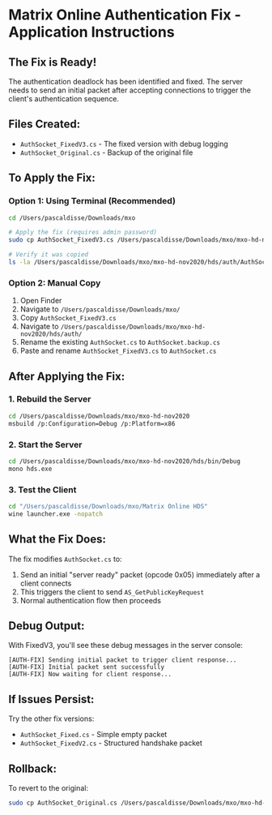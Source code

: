 # Matrix Online Authentication Fix - Application Instructions

## The Fix is Ready!

The authentication deadlock has been identified and fixed. The server needs to send an initial packet after accepting connections to trigger the client's authentication sequence.

## Files Created:
- `AuthSocket_FixedV3.cs` - The fixed version with debug logging
- `AuthSocket_Original.cs` - Backup of the original file

## To Apply the Fix:

### Option 1: Using Terminal (Recommended)
```bash
cd /Users/pascaldisse/Downloads/mxo

# Apply the fix (requires admin password)
sudo cp AuthSocket_FixedV3.cs /Users/pascaldisse/Downloads/mxo/mxo-hd-nov2020/hds/auth/AuthSocket.cs

# Verify it was copied
ls -la /Users/pascaldisse/Downloads/mxo/mxo-hd-nov2020/hds/auth/AuthSocket.cs
```

### Option 2: Manual Copy
1. Open Finder
2. Navigate to `/Users/pascaldisse/Downloads/mxo/`
3. Copy `AuthSocket_FixedV3.cs`
4. Navigate to `/Users/pascaldisse/Downloads/mxo/mxo-hd-nov2020/hds/auth/`
5. Rename the existing `AuthSocket.cs` to `AuthSocket.backup.cs`
6. Paste and rename `AuthSocket_FixedV3.cs` to `AuthSocket.cs`

## After Applying the Fix:

### 1. Rebuild the Server
```bash
cd /Users/pascaldisse/Downloads/mxo/mxo-hd-nov2020
msbuild /p:Configuration=Debug /p:Platform=x86
```

### 2. Start the Server
```bash
cd /Users/pascaldisse/Downloads/mxo/mxo-hd-nov2020/hds/bin/Debug
mono hds.exe
```

### 3. Test the Client
```bash
cd "/Users/pascaldisse/Downloads/mxo/Matrix Online HDS"
wine launcher.exe -nopatch
```

## What the Fix Does:

The fix modifies `AuthSocket.cs` to:
1. Send an initial "server ready" packet (opcode 0x05) immediately after a client connects
2. This triggers the client to send `AS_GetPublicKeyRequest` 
3. Normal authentication flow then proceeds

## Debug Output:

With FixedV3, you'll see these debug messages in the server console:
```
[AUTH-FIX] Sending initial packet to trigger client response...
[AUTH-FIX] Initial packet sent successfully
[AUTH-FIX] Now waiting for client response...
```

## If Issues Persist:

Try the other fix versions:
- `AuthSocket_Fixed.cs` - Simple empty packet
- `AuthSocket_FixedV2.cs` - Structured handshake packet

## Rollback:

To revert to the original:
```bash
sudo cp AuthSocket_Original.cs /Users/pascaldisse/Downloads/mxo/mxo-hd-nov2020/hds/auth/AuthSocket.cs
```